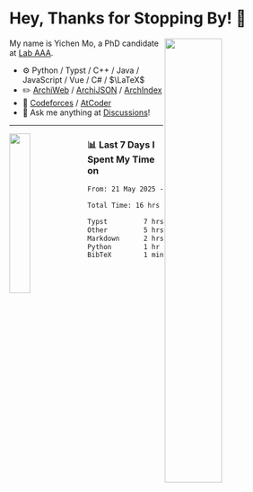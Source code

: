 # Hey, Thanks for Stopping By! 🦭

<picture>
    <source media="(prefers-color-scheme: dark)" srcset="https://github-readme-stats.vercel.app/api?username=amomorning&show_icons=true&theme=noctis_minimus&hide=issues">
    <img align="right" width="45%" src="https://github-readme-stats.vercel.app/api?username=amomorning&show_icons=true&theme=graywhite&hide=issues">
</picture>


My name is Yichen Mo, a PhD candidate at [Lab AAA](https://archialgo.com).

-   :gear: Python / Typst / C++ / Java / JavaScript / Vue / C# / $\LaTeX$ 
-   :pencil2: [ArchiWeb](https://web.archialgo.com) / [ArchiJSON](https://www.food4rhino.com/en/app/archijson) / [ArchIndex](https://index.archialgo.com/) 
-   :abacus: [Codeforces](https://codeforces.com/profile/LaPluma) / [AtCoder](https://atcoder.jp/users/amomorning)
-   :thought_balloon: Ask me anything at [Discussions](https://github.com/amomorning/amomorning/discussions/new)!


---

<picture>
    <source media="(prefers-color-scheme: dark)" srcset="https://github-readme-stats.vercel.app/api/top-langs/?username=amomorning&hide=Mathematica&theme=noctis_minimus">
    <img align="left" width="27%" src="https://github-readme-stats.vercel.app/api/top-langs/?username=amomorning&hide=Mathematica&theme=graywhite">
</picture>

  
### 📊 Last 7 Days I Spent My Time on

<!--START_SECTION:waka-->

```txt
From: 21 May 2025 - To: 28 May 2025

Total Time: 16 hrs 36 mins

Typst         7 hrs 24 mins   ███████████░░░░░░░░░░░░░░   44.61 %
Other         5 hrs 45 mins   ████████▓░░░░░░░░░░░░░░░░   34.66 %
Markdown      2 hrs 2 mins    ███░░░░░░░░░░░░░░░░░░░░░░   12.31 %
Python        1 hr 20 mins    ██░░░░░░░░░░░░░░░░░░░░░░░   08.10 %
BibTeX        1 min           ░░░░░░░░░░░░░░░░░░░░░░░░░   00.20 %
```

<!--END_SECTION:waka-->　　
